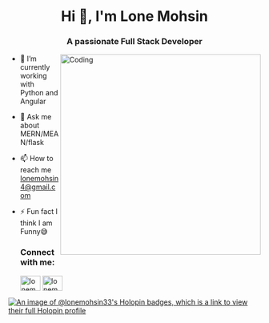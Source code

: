 

<!--
*Lone Mohsin* is a ✨ special ✨ repository because its `README.md` (this file) appears on your GitHub profile.
Here are some ideas to get you started:
- 🔭 I’m currently working on ...
- 🌱 I’m currently learning ...
- 👯 I’m looking to collaborate on ...
- 🤔 I’m looking for help with ...
- 💬 Ask me about ...
- 📫 How to reach me: ...
- 😄 Pronouns: ...
- ⚡ Fun fact: ...
-->
<h1 align="center">Hi 👋, I'm Lone Mohsin</h1>
<h3 align="center">A passionate Full Stack Developer</h3>
<img align="right" alt="Coding" width="400" src="https://mir-s3-cdn-cf.behance.net/project_modules/disp/1e166b113111309.60217f715c007.gif">

<p align="left">  </p>

- 🌱 I’m currently working with Python and Angular

- 💬 Ask me about MERN/MEAN/flask

- 📫 How to reach me lonemohsin4@gmail.com

- ⚡ Fun fact I think I am Funny😅

    <h3 align="left">Connect with me:</h3>
    <p align="left">
        <a href="https://www.linkedin.com/in/lone-mohsin/" target="blank"><img align="center"
                src="https://www.svgrepo.com/show/922/linkedin.svg"
                alt="lonemohsin33" height="30" width="40" /></a>
        <a href="https://leetcode.com/lonemohsin33/" target="blank"><img align="center"
                src="https://www.svgrepo.com/show/306328/leetcode.svg"
                alt="lonemohsin33" height="30" width="40" /></a>
    </p>
[![An image of @lonemohsin33's Holopin badges, which is a link to view their full Holopin profile](https://holopin.me/lonemohsin33)](https://holopin.io/@lonemohsin33)
    


